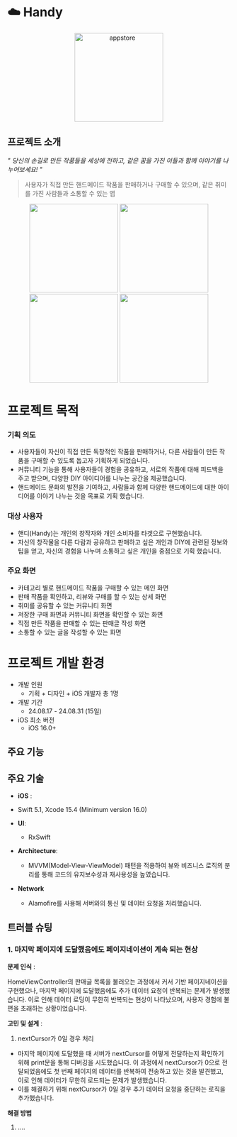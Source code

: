 # ☁️ Handy
<p align="center">
  <img src="https://github.com/user-attachments/assets/43b20d83-4126-4d7c-9ca3-9e272b518532" alt="appstore" width="200"/>
</p>

## 프로젝트 소개
*" 당신의 손길로 만든 작품들을 세상에 전하고, 같은 꿈을 가진 이들과 함께 이야기를 나누어보세요! "*
> 사용자가 직접 만든 핸드메이드 작품을 판매하거나 구매할 수 있으며, 같은 취미를 가진 사람들과 소통할 수 있는 앱
<p align="center">
  <img src="https://github.com/user-attachments/assets/e4f01808-bc29-4ca8-acfa-16ddcd8959b9" width="200" />
  <img src="https://github.com/user-attachments/assets/ec1226fc-d01f-484e-96bb-28ca6a08c222" width="200" />
  <img src="https://github.com/user-attachments/assets/b596469d-064d-4938-800e-23e201a502e8" width="200" />
  <img src="https://github.com/user-attachments/assets/e0e4e7a5-b611-43ac-8aa9-547ddfa12357" width="200" />
</p>

# 프로젝트 목적
### 기획 의도
- 사용자들이 자신이 직접 만든 독창적인 작품을 판매하거나, 다른 사람들이 만든 작품을 구매할 수 있도록 돕고자 기획하게 되었습니다.
- 커뮤니티 기능을 통해 사용자들이 경험을 공유하고, 서로의 작품에 대해 피드백을 주고 받으며, 다양한 DIY 아이디어를 나누는 공간을 제공했습니다.
- 핸드메이드 문화의 발전을 기여하고, 사람들과 함께 다양한 핸드메이드에 대한 아이디어를 이야기 나누는 것을 목표로 기획 했습니다.

### 대상 사용자
- 핸디(Handy)는 개인의 창작자와 개인 소비자를 타겟으로 구현했습니다. 
- 자신의 창작물을 다른 다람과 공유하고 판매하고 싶은 개인과 DIY에 관련된 정보와 팁을 얻고, 자신의 경험을 나누며 소통하고 싶은 개인을 중점으로 기획 했습니다.

### 주요 화면
-   카테고리 별로 핸드메이드 작품을 구매할 수 있는 메인 화면
-   판매 작품을 확인하고, 리뷰와 구매를 할 수 있는 상세 화면
-   취미를 공유할 수 있는 커뮤니티 화면
-   저장한 구매 화면과 커뮤니티 화면을 확인할 수 있는 화면
-   직접 만든 작품을 판매할 수 있는 판매글 작성 화면
-   소통할 수 있는 글을 작성할 수 있는 화면

# 프로젝트 개발 환경

-   개발 인원
    -   기획 + 디자인 + iOS 개발자 총 1명
-   개발 기간
    -   24.08.17 - 24.08.31 (15일)
-   iOS 최소 버전
    -   iOS 16.0+
    
## 주요 기능


<!--
## 디렉토링 구조
```
Movielity
├── Application
│   ├── AppDelegate.swift
│   └── SceneDelegate.swift
├── Base.lproj
│   └── LaunchScreen.storyboard
├── Global
│   ├── UserDefaultsManager.swift
│   ├── Components
│   ├── Extensions
│   ├── Protocols
│   └── Resources
├── Info.plist
├── Network
│   ├── Base
│   ├── NetworkManager.swift
│   ├── RequestModel
│   └── ResponsesModel
└── Presentation
    ├── Base
    ├── Signup
    ├── Login
    ├── Profile
    ├── Home
    ├── SearchPage
    ├── WritePost
    ├── Save    
    ├── MyPage
	├── Community
    └── TabBar
```
-->

## 주요 기술

-   **iOS** :
-   Swift 5.1, Xcode 15.4 (Minimum version 16.0)
    
-   **UI**:
	- RxSwift
   
-   **Architecture**: 
	- MVVM(Model-View-ViewModel) 패턴을 적용하여 뷰와 비즈니스 로직의 분리를 통해 코드의 유지보수성과 재사용성을 높였습니다.
   

-   **Network**
	- Alamofire를 사용해 서버와의 통신 및 데이터 요청을 처리했습니다.
    

## 트러블 슈팅

### 1. 마지막 페이지에 도달했음에도 페이지네이션이 계속 되는 현상
**문제 인식** : 

HomeViewController의 판매글 목록을 불러오는 과정에서 커서 기반 페이지네이션을 구현했으나, 마지막 페이지에 도달했음에도 추가 데이터 요청이 반복되는 문제가 발생했습니다. 이로 인해 데이터 로딩이 무한히 반복되는 현상이 나타났으며, 사용자 경험에 불편을 초래하는 상황이었습니다.

**고민 및 설계** :
1. nextCursor가 0일 경우 처리
- 마지막 페이지에 도달했을 때 서버가 nextCursor를 어떻게 전달하는지 확인하기 위해 print문을 통해 디버깅을 시도했습니다. 이 과정에서 nextCursor가 0으로 전달되었음에도 첫 번째 페이지의 데이터를 반복하여 전송하고 있는 것을 발견했고, 이로 인해 데이터가 무한히 로드되는 문제가 발생했습니다.
- 이를 해결하기 위해 nextCursor가 0일 경우 추가 데이터 요청을 중단하는 로직을 추가했습니다.
  
**해결 방법**
1. .... 

